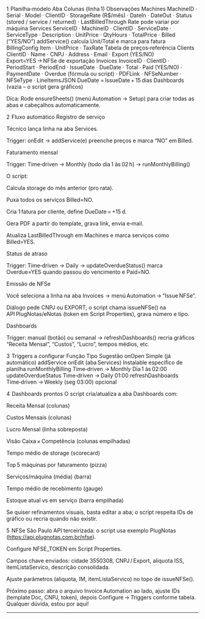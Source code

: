 1  Planilha‑modelo
Aba	Colunas (linha 1)	Observações
Machines	MachineID · Serial · Model · ClientID · StorageRate (R$/mês) · DateIn · DateOut · Status (stored / service / returned) · LastBilledThrough	Rate pode variar por máquina
Services	ServiceID · MachineID · ClientID · ServiceDate · ServiceType · Description · UnitPrice · QtyHours · TotalPrice · Billed (“YES/NO”)	addService() calcula Unit/Total e marca para fatura
BillingConfig	Item · UnitPrice · TaxRate	Tabela de preços‑referência
Clients	ClientID · Name · CNPJ · Address · Email · Export (YES/NO)	Export=YES → NFSe de exportação
Invoices	InvoiceID · ClientID · PeriodStart · PeriodEnd · IssueDate · DueDate · Total · Paid (YES/NO) · PaymentDate · Overdue (fórmula ou script) · PDFLink · NFSeNumber · NFSeType · LineItemsJSON	DueDate = IssueDate + 15 dias
Dashboards	(vazia – o script gera gráficos)	

Dica: Rode ensureSheets() (menú Automation → Setup) para criar todas as abas e cabeçalhos automaticamente.

2  Fluxo automático
Registro de serviço

Técnico lança linha na aba Services.

Trigger: onEdit → addService(e) preenche preços e marca “NO” em Billed.

Faturamento mensal

Trigger: Time‑driven → Monthly (todo dia 1 às 02 h) → runMonthlyBilling()

O script:

Calcula storage do mês anterior (pro rata).

Puxa todos os serviços Billed=NO.

Cria 1 fatura por cliente, define DueDate = +15 d.

Gera PDF a partir do template, grava link, envia e‑mail.

Atualiza LastBilledThrough em Machines e marca serviços como Billed=YES.

Status de atraso

Trigger: Time‑driven → Daily → updateOverdueStatus() marca Overdue=YES quando passou do vencimento e Paid=NO.

Emissão de NFSe

Você seleciona a linha na aba Invoices → menú Automation → “Issue NFSe”.

Diálogo pede CNPJ ou EXPORT; o script chama issueNFSe() na API PlugNotas/eNotas (token em Script Properties), grava número e tipo.

Dashboards

Trigger: manual (botão) ou semanal → refreshDashboards() recria gráficos “Receita Mensal”, “Custos”, “Lucro”, tempos médios, etc.

3  Triggers a configurar
Função	Tipo	Sugestão
onOpen	Simple	(já automático)
addService	onEdit (aba Services)	Instalable específico de planilha
runMonthlyBilling	Time‑driven → Monthly	Dia 1 às 02:00
updateOverdueStatus	Time‑driven → Daily	01:00
refreshDashboards	Time‑driven → Weekly (seg 03:00)	opcional

4  Dashboards prontos
O script cria/atualiza a aba Dashboards com:

Receita Mensal (colunas)

Custos Mensais (colunas)

Lucro Mensal (linha sobreposta)

Visão Caixa × Competência (colunas empilhadas)

Tempo médio de storage (scorecard)

Top 5 máquinas por faturamento (pizza)

Serviços/máquina (média) (barra)

Tempo médio de recebimento (gauge)

Estoque atual vs em serviço (barra empilhada)

Se quiser refinamentos visuais, basta editar a aba; o script respeita IDs de gráfico ou recria quando não existir.

5  NFSe São Paulo
API terceirizada: o script usa exemplo PlugNotas (https://api.plugnotas.com.br/nfse).

Configure NFSE_TOKEN em Script Properties.

Campos chave enviados: cidade 3550308, CNPJ / Export, aliquota ISS, itemListaServico, descrição consolidada.

Ajuste parâmetros (aliquota, IM, itemListaServico) no topo de issueNFSe().

Próximo passo: abra o arquivo Invoice Automation ao lado, ajuste IDs (template Doc, CNPJ, token), depois Configure → Triggers conforme tabela. Qualquer dúvida, estou por aqui!


--------------------------------